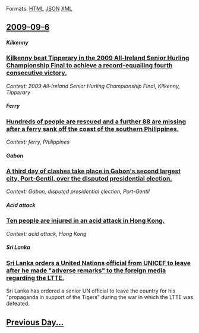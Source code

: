 
Formats: [HTML](2009/09/6/index.html)  [JSON](2009/09/6/index.json)  [XML](2009/09/6/index.xml)  

## [2009-09-6](/news/2009/09/6/index.md)

##### Kilkenny
### [ Kilkenny beat Tipperary in the 2009 All-Ireland Senior Hurling Championship Final to achieve a record-equalling fourth consecutive victory. ](/news/2009/09/6/kilkenny-beat-tipperary-in-the-2009-all-ireland-senior-hurling-championship-final-to-achieve-a-record-equalling-fourth-consecutive-victory.md)
_Context: 2009 All-Ireland Senior Hurling Championship Final, Kilkenny, Tipperary_

##### Ferry
### [ Hundreds of people are rescued and a further 88 are missing after a ferry sank off the coast of the southern Philippines. ](/news/2009/09/6/hundreds-of-people-are-rescued-and-a-further-88-are-missing-after-a-ferry-sank-off-the-coast-of-the-southern-philippines.md)
_Context: ferry, Philippines_

##### Gabon
### [ A third day of clashes take place in Gabon's second largest city, Port-Gentil, over the disputed presidential election. ](/news/2009/09/6/a-third-day-of-clashes-take-place-in-gabon-s-second-largest-city-port-gentil-over-the-disputed-presidential-election.md)
_Context: Gabon, disputed presidential election, Port-Gentil_

##### Acid attack
### [ Ten people are injured in an acid attack in Hong Kong. ](/news/2009/09/6/ten-people-are-injured-in-an-acid-attack-in-hong-kong.md)
_Context: acid attack, Hong Kong_

##### Sri Lanka
### [ Sri Lanka orders a United Nations official from UNICEF to leave after he made "adverse remarks" to the foreign media regarding the LTTE. ](/news/2009/09/6/sri-lanka-orders-a-united-nations-official-from-unicef-to-leave-after-he-made-adverse-remarks-to-the-foreign-media-regarding-the-ltte.md)
Sri Lanka has ordered a senior UN official to leave the country for his &quot;propaganda in support of the Tigers&quot; during the war in which the LTTE was defeated.

## [Previous Day...](/news/2009/09/5/index.md)

